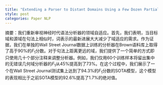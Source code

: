```yaml
---
title: "Extending a Parser to Distant Domains Using a Few Dozen Partially Annotated Examples"
style: post
categories: Paper NLP
---
```


摘要：我们重新审视神经时代语法分析器的领域自适应。首先，我们表明，当目标域和源域在句法上相似时，词表示的最新进展大大减少了域适应的需求。作为证据，我们在单独的Wall Street Journal数据上训练的分析器在Brown语料库上取得了高于90%的$F_1$分数。对于句法上距离更远的域，我们提供了一个简单的方式即只使用几十个部分注释来调整分析器。例如，我们仅用60个训练样本将留出集中的无错误几何域分析器的$F_1$从45%提高到了73%。在这个过程中，我们展示了一个在Wall Street Journal测试集上达到了94.3%的$F_1$分数的SOTA模型，这个模型的表现相比于之前SOTA模型的92.6%提高了1.7%的绝对值。
